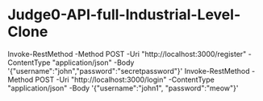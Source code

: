 # Judge0-API-full-Industrial-Level-Clone
Invoke-RestMethod -Method POST -Uri "http://localhost:3000/register" -ContentType "application/json" -Body '{"username":"john","password":"secretpassword"}'
Invoke-RestMethod -Method POST -Uri "http://localhost:3000/login" -ContentType "application/json" -Body '{"username":"john1", "password":"meow"}'
